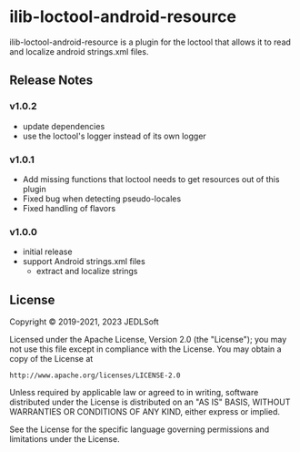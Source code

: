 # ilib-loctool-android-resource

ilib-loctool-android-resource is a plugin for the loctool that
allows it to read and localize android strings.xml files.

## Release Notes

### v1.0.2

- update dependencies
- use the loctool's logger instead of its own logger

### v1.0.1

- Add missing functions that loctool needs to get resources out of this plugin
- Fixed bug when detecting pseudo-locales
- Fixed handling of flavors

### v1.0.0

- initial release
- support Android strings.xml files
    - extract and localize strings

## License

Copyright © 2019-2021, 2023 JEDLSoft

Licensed under the Apache License, Version 2.0 (the "License");
you may not use this file except in compliance with the License.
You may obtain a copy of the License at

    http://www.apache.org/licenses/LICENSE-2.0

Unless required by applicable law or agreed to in writing, software
distributed under the License is distributed on an "AS IS" BASIS,
WITHOUT WARRANTIES OR CONDITIONS OF ANY KIND, either express or implied.

See the License for the specific language governing permissions and
limitations under the License.
